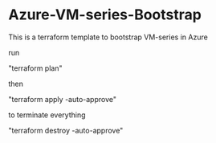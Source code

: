 # Azure-VM-series-Bootstrap
This is a terraform template to bootstrap VM-series in Azure

run

"terraform plan" 

then

"terraform apply -auto-approve"

to terminate everything

"terraform destroy -auto-approve"
